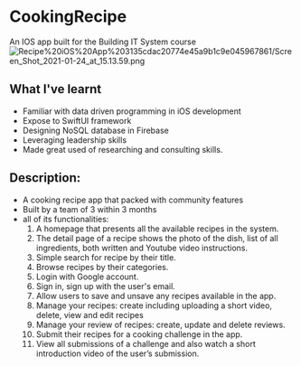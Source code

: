 # CookingRecipe
An IOS app built for the Building IT System course
![Recipe%20iOS%20App%203135cdac20774e45a9b1c9e045967861/Screen_Shot_2021-01-24_at_15.13.59.png](Recipe%20iOS%20App%203135cdac20774e45a9b1c9e045967861/Screen_Shot_2021-01-24_at_15.13.59.png)
## What I've learnt

- Familiar with data driven programming in iOS development
- Expose to SwiftUI framework
- Designing NoSQL database in Firebase
- Leveraging leadership skills
- Made great used of researching and consulting skills.

## **Description:**

- A cooking recipe app that packed with community features
- Built by a team of 3 within 3 months
- all of its functionalities:
    1. A homepage that presents all the available recipes in the system.
    2. The detail page of a recipe shows the photo of the dish, list of all ingredients, both written and Youtube video instructions.
    3. Simple search for recipe by their title.
    4. Browse recipes by their categories.
    5. Login with Google account.
    6. Sign in, sign up with the user's email.
    7. Allow users to save and unsave any recipes available in the app.
    8. Manage your recipes: create including uploading a short video, delete, view and edit recipes
    9. Manage your review of recipes: create, update and delete reviews.
    10. Submit their recipes for a cooking challenge in the app.
    11. View all submissions of a challenge and also watch a short introduction video of the user’s submission.
